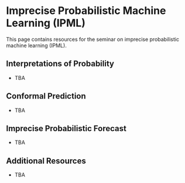 # Imprecise Probabilistic Machine Learning (IPML)

This page contains resources for the seminar on imprecise probabilistic machine learning (IPML).

## Interpretations of Probability

- TBA

## Conformal Prediction

- TBA

## Imprecise Probabilistic Forecast

- TBA

## Additional Resources

- TBA
